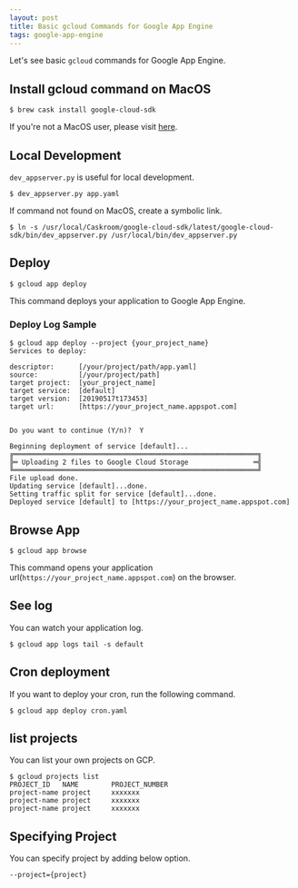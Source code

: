 ```yaml
---
layout: post
title: Basic gcloud Commands for Google App Engine
tags: google-app-engine
---
```


Let's see basic `gcloud` commands for Google App Engine.

## Install gcloud command on MacOS

```console
$ brew cask install google-cloud-sdk
```

If you're not a MacOS user, please visit [here](https://cloud.google.com/sdk/docs/).

## Local Development

`dev_appserver.py` is useful for local development.

```console
$ dev_appserver.py app.yaml
```

If command not found on MacOS, create a symbolic link.

```console
$ ln -s /usr/local/Caskroom/google-cloud-sdk/latest/google-cloud-sdk/bin/dev_appserver.py /usr/local/bin/dev_appserver.py
```

## Deploy

```console
$ gcloud app deploy
```

This command deploys your application to Google App Engine.

### Deploy Log Sample

```console
$ gcloud app deploy --project {your_project_name}
Services to deploy:

descriptor:      [/your/project/path/app.yaml]
source:          [/your/project/path]
target project:  [your_project_name]
target service:  [default]
target version:  [20190517t173453]
target url:      [https://your_project_name.appspot.com]


Do you want to continue (Y/n)?  Y

Beginning deployment of service [default]...
╔════════════════════════════════════════════════════════════╗
╠═ Uploading 2 files to Google Cloud Storage                ═╣
╚════════════════════════════════════════════════════════════╝
File upload done.
Updating service [default]...done.
Setting traffic split for service [default]...done.
Deployed service [default] to [https://your_project_name.appspot.com]
```

## Browse App

```
$ gcloud app browse
```

This command opens your application url(`https://your_project_name.appspot.com`) on the browser.

## See log

You can watch your application log.

```
$ gcloud app logs tail -s default
```

## Cron deployment

If you want to deploy your cron, run the following command.

```
$ gcloud app deploy cron.yaml
```

## list projects

You can list your own projects on GCP.

```console
$ gcloud projects list
PROJECT_ID   NAME        PROJECT_NUMBER
project-name project     xxxxxxx
project-name project     xxxxxxx
project-name project     xxxxxxx
```

## Specifying Project

You can specify project by adding below option.

```
--project={project}
```
